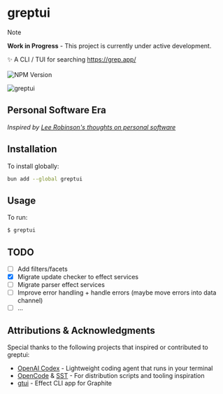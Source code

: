 # greptui

> [!NOTE]  
> **Work in Progress** - This project is currently under active development.

✨ A CLI / TUI for searching https://grep.app/
<br /><br />
<img src="https://badgen.net/npm/v/greptui" alt="NPM Version" />

![greptui](https://github.com/user-attachments/assets/aa9f94af-2399-49b8-b50b-0b4ecb904784)


## Personal Software Era

_Inspired by [Lee Robinson's thoughts on personal software](https://leerob.com/personal-software)_

## Installation

To install globally:

```bash
bun add --global greptui
```

## Usage

To run:

```bash
$ greptui
```

## TODO

- [ ] Add filters/facets
- [x] Migrate update checker to effect services
- [ ] Migrate parser effect services
- [ ] Improve error handling + handle errors (maybe move errors into data channel)
- [ ] ...

## Attributions & Acknowledgments

Special thanks to the following projects that inspired or contributed to greptui:

- [OpenAI Codex](https://github.com/openai/codex) - Lightweight coding agent that runs in your terminal
- [OpenCode](https://github.com/sst/opencode/) & [SST](https://github.com/sst/sst) - For distribution scripts and tooling inspiration
- [gtui](https://github.com/ethanniser/gtui) - Effect CLI app for Graphite
